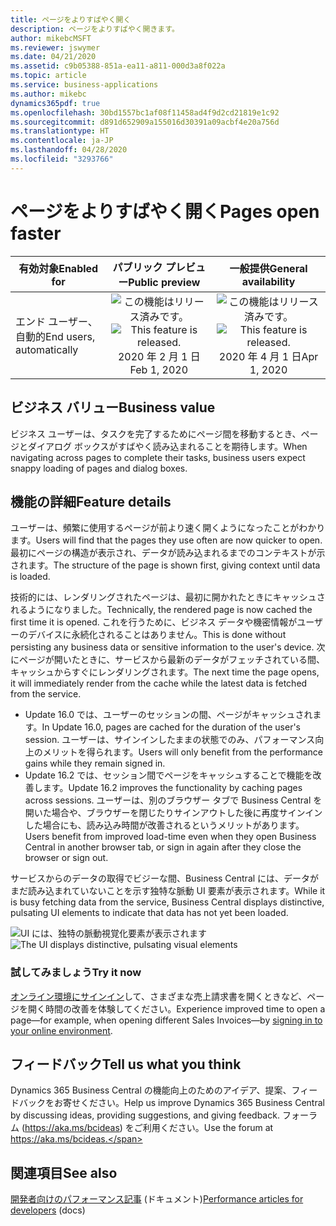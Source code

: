 ```yaml
---
title: ページをよりすばやく開く
description: ページをよりすばやく開きます。
author: mikebcMSFT
ms.reviewer: jswymer
ms.date: 04/21/2020
ms.assetid: c9b05388-851a-ea11-a811-000d3a8f022a
ms.topic: article
ms.service: business-applications
ms.author: mikebc
dynamics365pdf: true
ms.openlocfilehash: 30bd1557bc1af08f11458ad4f9d2cd21819e1c92
ms.sourcegitcommit: d891d652909a155016d30391a09acbf4e20a756d
ms.translationtype: HT
ms.contentlocale: ja-JP
ms.lasthandoff: 04/28/2020
ms.locfileid: "3293766"
---
```

# <a name="pages-open-faster"></a><span data-ttu-id="b2e6d-103">ページをよりすばやく開く</span><span class="sxs-lookup"><span data-stu-id="b2e6d-103">Pages open faster</span></span>


| <span data-ttu-id="b2e6d-104">有効対象</span><span class="sxs-lookup"><span data-stu-id="b2e6d-104">Enabled for</span></span>    |  <span data-ttu-id="b2e6d-105">パブリック プレビュー</span><span class="sxs-lookup"><span data-stu-id="b2e6d-105">Public preview</span></span> | <span data-ttu-id="b2e6d-106">一般提供</span><span class="sxs-lookup"><span data-stu-id="b2e6d-106">General availability</span></span> | 
| ---------- | :----------: |:----------: |
|<span data-ttu-id="b2e6d-107">エンド ユーザー、自動的</span><span class="sxs-lookup"><span data-stu-id="b2e6d-107">End users, automatically</span></span>|<span data-ttu-id="b2e6d-108">![この機能はリリース済みです。](/dynamics365-release-plan/media/green-checkmark.png "この機能はリリース済みです。")</span><span class="sxs-lookup"><span data-stu-id="b2e6d-108">![This feature is released.](/dynamics365-release-plan/media/green-checkmark.png "This feature is released.")</span></span> <span data-ttu-id="b2e6d-109">2020 年 2 月 1 日</span><span class="sxs-lookup"><span data-stu-id="b2e6d-109">Feb 1, 2020</span></span>| <span data-ttu-id="b2e6d-110">![この機能はリリース済みです。](/dynamics365-release-plan/media/green-checkmark.png "この機能はリリース済みです。")</span><span class="sxs-lookup"><span data-stu-id="b2e6d-110">![This feature is released.](/dynamics365-release-plan/media/green-checkmark.png "This feature is released.")</span></span> <span data-ttu-id="b2e6d-111">2020 年 4 月 1 日</span><span class="sxs-lookup"><span data-stu-id="b2e6d-111">Apr 1, 2020</span></span>|


## <a name="business-value"></a><span data-ttu-id="b2e6d-112">ビジネス バリュー</span><span class="sxs-lookup"><span data-stu-id="b2e6d-112">Business value</span></span>
<!-- bv start -->
<span data-ttu-id="b2e6d-113">ビジネス ユーザーは、タスクを完了するためにページ間を移動するとき、ページとダイアログ ボックスがすばやく読み込まれることを期待します。</span><span class="sxs-lookup"><span data-stu-id="b2e6d-113">When navigating across pages to complete their tasks, business users expect snappy loading of pages and dialog boxes.</span></span>
<!-- bv end -->



## <a name="feature-details"></a><span data-ttu-id="b2e6d-114">機能の詳細</span><span class="sxs-lookup"><span data-stu-id="b2e6d-114">Feature details</span></span>
<!--feature detail start -->
<span data-ttu-id="b2e6d-115">ユーザーは、頻繁に使用するページが前より速く開くようになったことがわかります。</span><span class="sxs-lookup"><span data-stu-id="b2e6d-115">Users will find that the pages they use often are now quicker to open.</span></span> <span data-ttu-id="b2e6d-116">最初にページの構造が表示され、データが読み込まれるまでのコンテキストが示されます。</span><span class="sxs-lookup"><span data-stu-id="b2e6d-116">The structure of the page is shown first, giving context until data is loaded.</span></span>

<span data-ttu-id="b2e6d-117">技術的には、レンダリングされたページは、最初に開かれたときにキャッシュされるようになりました。</span><span class="sxs-lookup"><span data-stu-id="b2e6d-117">Technically, the rendered page is now cached the first time it is opened.</span></span> <span data-ttu-id="b2e6d-118">これを行うために、ビジネス データや機密情報がユーザーのデバイスに永続化されることはありません。</span><span class="sxs-lookup"><span data-stu-id="b2e6d-118">This is done without persisting any business data or sensitive information to the user's device.</span></span> <span data-ttu-id="b2e6d-119">次にページが開いたときに、サービスから最新のデータがフェッチされている間、キャッシュからすぐにレンダリングされます。</span><span class="sxs-lookup"><span data-stu-id="b2e6d-119">The next time the page opens, it will immediately render from the cache while the latest data is fetched from the service.</span></span>

- <span data-ttu-id="b2e6d-120">Update 16.0 では、ユーザーのセッションの間、ページがキャッシュされます。</span><span class="sxs-lookup"><span data-stu-id="b2e6d-120">In Update 16.0, pages are cached for the duration of the user's session.</span></span> <span data-ttu-id="b2e6d-121">ユーザーは、サインインしたままの状態でのみ、パフォーマンス向上のメリットを得られます。</span><span class="sxs-lookup"><span data-stu-id="b2e6d-121">Users will only benefit from the performance gains while they remain signed in.</span></span>
- <span data-ttu-id="b2e6d-122">Update 16.2 では、セッション間でページをキャッシュすることで機能を改善します。</span><span class="sxs-lookup"><span data-stu-id="b2e6d-122">Update 16.2 improves the functionality by caching pages across sessions.</span></span> <span data-ttu-id="b2e6d-123">ユーザーは、別のブラウザー タブで Business Central を開いた場合や、ブラウザーを閉じたりサインアウトした後に再度サインインした場合にも、読み込み時間が改善されるというメリットがあります。</span><span class="sxs-lookup"><span data-stu-id="b2e6d-123">Users benefit from improved load-time even when they open Business Central in another browser tab, or sign in again after they close the browser or sign out.</span></span>

<span data-ttu-id="b2e6d-124">サービスからのデータの取得でビジーな間、Business Central には、データがまだ読み込まれていないことを示す独特な脈動 UI 要素が表示されます。</span><span class="sxs-lookup"><span data-stu-id="b2e6d-124">While it is busy fetching data from the service, Business Central displays distinctive, pulsating UI elements to indicate that data has not yet been loaded.</span></span>

<span data-ttu-id="b2e6d-125">![UI には、独特の脈動視覚化要素が表示されます](media/ghosted-ui.png "UI には、独特の脈動視覚化要素が表示されます")</span><span class="sxs-lookup"><span data-stu-id="b2e6d-125">![The UI displays distinctive, pulsating visual elements](media/ghosted-ui.png "The UI displays distinctive, pulsating visual elements")</span></span>

### <a name="try-it-now"></a><span data-ttu-id="b2e6d-126">試してみましょう</span><span class="sxs-lookup"><span data-stu-id="b2e6d-126">Try it now</span></span>
<span data-ttu-id="b2e6d-127">[オンライン環境にサインイン](https://businesscentral.dynamics.com/?page=9301)して、さまざまな売上請求書を開くときなど、ページを開く時間の改善を体験してください。</span><span class="sxs-lookup"><span data-stu-id="b2e6d-127">Experience improved time to open a page—for example, when opening different Sales Invoices—by [signing in to your online environment](https://businesscentral.dynamics.com/?page=9301).</span></span>
<!--feature detail end -->






## <a name="tell-us-what-you-think"></a><span data-ttu-id="b2e6d-128">フィードバック</span><span class="sxs-lookup"><span data-stu-id="b2e6d-128">Tell us what you think</span></span>
<span data-ttu-id="b2e6d-129">Dynamics 365 Business Central の機能向上のためのアイデア、提案、フィードバックをお寄せください。</span><span class="sxs-lookup"><span data-stu-id="b2e6d-129">Help us improve Dynamics 365 Business Central by discussing ideas, providing suggestions, and giving feedback.</span></span> <span data-ttu-id="b2e6d-130">フォーラム (https://aka.ms/bcideas) をご利用ください。</span><span class="sxs-lookup"><span data-stu-id="b2e6d-130">Use the forum at https://aka.ms/bcideas.</span></span>




## <a name="see-also"></a><span data-ttu-id="b2e6d-131">関連項目</span><span class="sxs-lookup"><span data-stu-id="b2e6d-131">See also</span></span>

<!--docs start-->
<span data-ttu-id="b2e6d-132">[開発者向けのパフォーマンス記事](https://docs.microsoft.com/dynamics365/business-central/dev-itpro/performance/performance-developer) (ドキュメント)</span><span class="sxs-lookup"><span data-stu-id="b2e6d-132">[Performance articles for developers](https://docs.microsoft.com/dynamics365/business-central/dev-itpro/performance/performance-developer) (docs)</span></span>
<!--docs end-->
